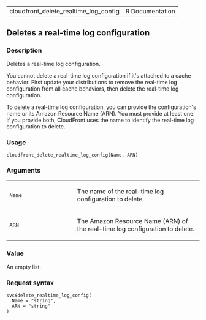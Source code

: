 <table style="width: 100%;">
<tbody>
<tr class="odd">
<td>cloudfront_delete_realtime_log_config</td>
<td style="text-align: right;">R Documentation</td>
</tr>
</tbody>
</table>

## Deletes a real-time log configuration

### Description

Deletes a real-time log configuration.

You cannot delete a real-time log configuration if it's attached to a
cache behavior. First update your distributions to remove the real-time
log configuration from all cache behaviors, then delete the real-time
log configuration.

To delete a real-time log configuration, you can provide the
configuration's name or its Amazon Resource Name (ARN). You must provide
at least one. If you provide both, CloudFront uses the name to identify
the real-time log configuration to delete.

### Usage

    cloudfront_delete_realtime_log_config(Name, ARN)

### Arguments

<table>
<colgroup>
<col style="width: 35%" />
<col style="width: 65%" />
</colgroup>
<tbody>
<tr class="odd">
<td><code
id="cloudfront_delete_realtime_log_config_:_Name">Name</code></td>
<td><p>The name of the real-time log configuration to delete.</p></td>
</tr>
<tr class="even">
<td><code
id="cloudfront_delete_realtime_log_config_:_ARN">ARN</code></td>
<td><p>The Amazon Resource Name (ARN) of the real-time log configuration
to delete.</p></td>
</tr>
</tbody>
</table>

### Value

An empty list.

### Request syntax

    svc$delete_realtime_log_config(
      Name = "string",
      ARN = "string"
    )
